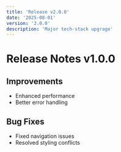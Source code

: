 ```yaml
---
title: 'Release v2.0.0'
date: '2025-08-01'
version: '2.0.0'
description: 'Major tech-stack upgrage'
---
```


# Release Notes v1.0.0

## Improvements

- Enhanced performance
- Better error handling

## Bug Fixes

- Fixed navigation issues
- Resolved styling conflicts
